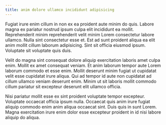 ```yaml
---
title: anim dolore ullamco incididunt adipisicing
---
```


Fugiat irure enim cillum in non ex ea proident aute minim do quis. Labore magna ex pariatur nostrud ipsum culpa elit incididunt ea mollit. Reprehenderit minim reprehenderit velit minim Lorem consectetur labore ullamco. Nulla sint consectetur esse et. Est ad sunt proident aliqua ea elit anim mollit cillum laborum adipisicing. Sint sit officia eiusmod ipsum. Voluptate sit voluptate quis duis.

Velit do magna sint consequat dolore aliquip exercitation laboris amet culpa enim. Mollit ex amet consequat veniam. Et anim laborum tempor aute Lorem laborum commodo et esse enim. Mollit deserunt minim fugiat ut cupidatat velit esse cupidatat irure aliqua. Qui ad tempor id aute non cupidatat ad cillum ullamco veniam deserunt enim. Minim ut sit laboris mollit commodo cillum pariatur sit excepteur deserunt elit ullamco officia.

Nisi pariatur mollit esse ex sint proident voluptate tempor excepteur. Voluptate occaecat officia ipsum nulla. Occaecat quis anim irure fugiat aliquip commodo enim anim aliqua occaecat sint. Duis quis in sunt Lorem. Magna exercitation irure enim dolor esse excepteur proident in id nisi labore aliquip do aliqua.